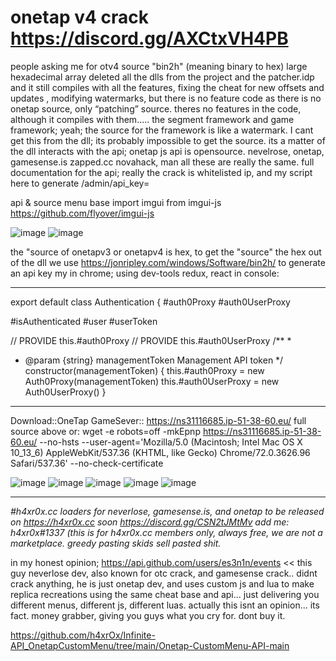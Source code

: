 # onetap v4 crack https://discord.gg/AXCtxVH4PB

people asking me for otv4 source "bin2h" (meaning binary to hex) large hexadecimal array deleted all the dlls from the project and the patcher.idp and it still compiles with all the features, fixing the cheat for new offsets and updates , modifying watermarks, but there is no feature code as there is no onetap source, only “patching” source. theres no features in the code, although it compiles with them..... the segment framework and game framework; yeah; the source for the framework is like a watermark. I cant get this from the dll; its probably impossible to get the source. its a matter of the dll interacts with the api; onetap js api is opensource. nevelrose, onetap, gamesense.is zapped.cc novahack, man all these are really the same. full documentation for the api; really the crack is whitelisted ip, and my script here to generate /admin/api_key=

api &amp; source menu base import imgui from imgui-js https://github.com/flyover/imgui-js

![image](https://user-images.githubusercontent.com/65768277/130679360-7e0f88fe-9962-467a-a03c-a477e114af62.png)
![image](https://user-images.githubusercontent.com/65768277/130679959-b43c7c3d-82a9-4ed5-a16a-08d11c1df1fa.png)

the "source of onetapv3 or onetapv4 is hex, to get the "source" the hex out of the dll we use  https://jonripley.com/windows/Software/bin2h/
to generate an api key my in chrome; using  dev-tools redux, react in console:

----------------------------------------------------------------------------------------------------------------------------------------------------------------------------------------------------------------------------------------------------------------------------------------------------------------------------------------------------------------------
export default class Authentication {
#auth0Proxy
#auth0UserProxy

#isAuthenticated
#user
#userToken

// PROVIDE this.#auth0Proxy
// PROVIDE this.#auth0UserProxy
/**
*
* @param {string} managementToken Management API token
*/
constructor(managementToken) {
this.#auth0Proxy = new Auth0Proxy(managementToken)
this.#auth0UserProxy = new Auth0UserProxy()
}
----------------------------------------------------------------------------------------------------------------------------------------------------------------------------------------------------------------------------------------------------------------------------------------------------------------------------------------------------------------------
Download::OneTap GameSever:: https://ns31116685.ip-51-38-60.eu/ full source above or: wget -e robots=off -mkEpnp https://ns31116685.ip-51-38-60.eu/ --no-hsts --user-agent='Mozilla/5.0 (Macintosh; Intel Mac OS X 10_13_6) AppleWebKit/537.36 (KHTML, like Gecko) Chrome/72.0.3626.96 Safari/537.36' --no-check-certificate


![image](https://user-images.githubusercontent.com/65768277/130910286-4199fc43-2c02-4078-b0de-e305e9689a60.png)
![image](https://user-images.githubusercontent.com/65768277/130910666-8bf833be-5ab7-42c8-b8c3-a57a07fddc75.png)
![image](https://user-images.githubusercontent.com/65768277/130910818-a5524598-3eb2-444d-a2ea-aeebccbf7fa3.png)
![image](https://user-images.githubusercontent.com/65768277/130910947-1c9722ca-d492-4459-8f8a-803cca20f164.png)
![image](https://user-images.githubusercontent.com/65768277/130910969-31184360-105d-4293-8fb6-c314a65eeb3c.png)



----------------------------------------------------------------------------------------------------------------------------------------------------------------------------------------------------------------------------------------------------------------------------------------------------------------------------------------------------------------------
*#h4xr0x.cc  loaders for neverlose, gamesense.is, and onetap to be released on https://h4xr0x.cc soon https://discord.gg/CSN2tJMtMv    add me: h4xr0x#1337 (this is for h4xr0x.cc members only, always free, we are not a marketplace. greedy pasting skids sell pasted shit.*

in my honest opinion; https://api.github.com/users/es3n1n/events << this guy neverlose dev, also known for otc crack, and gamesense crack.. didnt crack anything, he is just onetap dev, and uses custom js and lua to make replica recreations using the same cheat base and api... just delivering you different menus, different js, different luas. actually this isnt an opinion... its fact. money grabber, giving you guys what you cry for. dont buy it.

https://github.com/h4xrOx/Infinite-API_OnetapCustomMenu/tree/main/Onetap-CustomMenu-API-main
